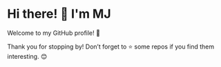 # Hi there! 👋 I'm MJ 

Welcome to my GitHub profile! 🚀  

Thank you for stopping by! Don’t forget to ⭐ some repos if you find them interesting. 😊  
